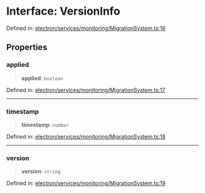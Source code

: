 # Interface: VersionInfo

Defined in: [electron/services/monitoring/MigrationSystem.ts:16](https://github.com/Nick2bad4u/Uptime-Watcher/blob/dca5483e793478722cd3e6e125cafcec5fc771f0/electron/services/monitoring/MigrationSystem.ts#L16)

## Properties

### applied

> **applied**: `boolean`

Defined in: [electron/services/monitoring/MigrationSystem.ts:17](https://github.com/Nick2bad4u/Uptime-Watcher/blob/dca5483e793478722cd3e6e125cafcec5fc771f0/electron/services/monitoring/MigrationSystem.ts#L17)

***

### timestamp

> **timestamp**: `number`

Defined in: [electron/services/monitoring/MigrationSystem.ts:18](https://github.com/Nick2bad4u/Uptime-Watcher/blob/dca5483e793478722cd3e6e125cafcec5fc771f0/electron/services/monitoring/MigrationSystem.ts#L18)

***

### version

> **version**: `string`

Defined in: [electron/services/monitoring/MigrationSystem.ts:19](https://github.com/Nick2bad4u/Uptime-Watcher/blob/dca5483e793478722cd3e6e125cafcec5fc771f0/electron/services/monitoring/MigrationSystem.ts#L19)
